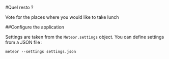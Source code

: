 #Quel resto ?

Vote for the places where you would like to take lunch

##Configure the application

Settings are taken from the `Meteor.settings` object. You can define settings from a JSON file :

    meteor --settings settings.json
